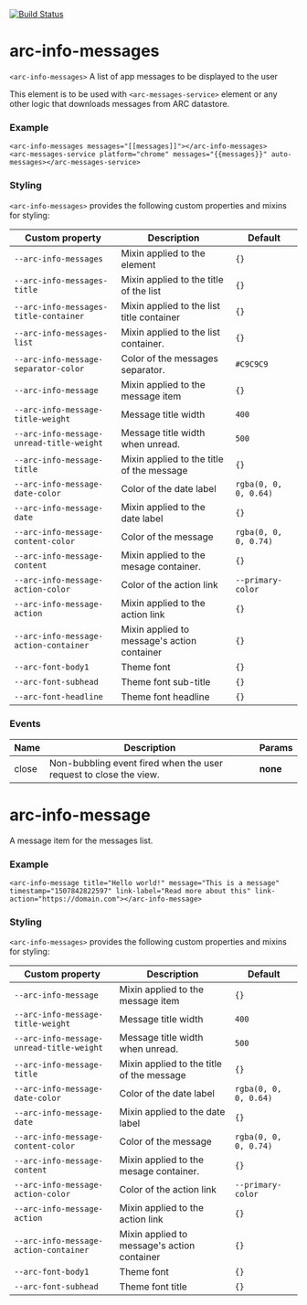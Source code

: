 [![Build Status](https://travis-ci.org/advanced-rest-client/arc-info-messages.svg?branch=stage)](https://travis-ci.org/advanced-rest-client/arc-info-messages)  

# arc-info-messages

`<arc-info-messages>` A list of app messages to be displayed to the user

This element is to be used with `<arc-messages-service>` element or any other
logic that downloads messages from ARC datastore.

### Example

```
<arc-info-messages messages="[[messages]]"></arc-info-messages>
<arc-messages-service platform="chrome" messages="{{messages}}" auto-messages></arc-messages-service>
```

### Styling
`<arc-info-messages>` provides the following custom properties and mixins for styling:

Custom property | Description | Default
----------------|-------------|----------
`--arc-info-messages` | Mixin applied to the element | `{}`
`--arc-info-messages-title` | Mixin applied to the title of the list | `{}`
`--arc-info-messages-title-container` | Mixin applied to the list title container | `{}`
`--arc-info-messages-list` | Mixin applied to the list container. | `{}`
`--arc-info-message-separator-color` | Color of the messages separator. | `#C9C9C9`
`--arc-info-message` | Mixin applied to the message item | `{}`
`--arc-info-message-title-weight` | Message title width | `400`
`--arc-info-message-unread-title-weight` | Message title width when unread. | `500`
`--arc-info-message-title` | Mixin applied to the title of the message | `{}`
`--arc-info-message-date-color` | Color of the date label | `rgba(0, 0, 0, 0.64)`
`--arc-info-message-date` | Mixin applied to the date label | `{}`
`--arc-info-message-content-color` | Color of the message | `rgba(0, 0, 0, 0.74)`
`--arc-info-message-content` | Mixin applied to the mesage container. | `{}`
`--arc-info-message-action-color` | Color of the action link | `--primary-color`
`--arc-info-message-action` | Mixin applied to the action link | `{}`
`--arc-info-message-action-container` | Mixin applied to message's action container | `{}`
`--arc-font-body1` | Theme font | `{}`
`--arc-font-subhead` | Theme font sub-title | `{}`
`--arc-font-headline` | Theme font headline | `{}`



### Events
| Name | Description | Params |
| --- | --- | --- |
| close | Non-bubbling event fired when the user request to close the view. | __none__ |
# arc-info-message

A message item for the messages list.

### Example
```
<arc-info-message title="Hello world!" message="This is a message" timestamp="1507842822597" link-label="Read more about this" link-action="https://domain.com"></arc-info-message>
```

### Styling
`<arc-info-messages>` provides the following custom properties and mixins for styling:

Custom property | Description | Default
----------------|-------------|----------
`--arc-info-message` | Mixin applied to the message item | `{}`
`--arc-info-message-title-weight` | Message title width | `400`
`--arc-info-message-unread-title-weight` | Message title width when unread. | `500`
`--arc-info-message-title` | Mixin applied to the title of the message | `{}`
`--arc-info-message-date-color` | Color of the date label | `rgba(0, 0, 0, 0.64)`
`--arc-info-message-date` | Mixin applied to the date label | `{}`
`--arc-info-message-content-color` | Color of the message | `rgba(0, 0, 0, 0.74)`
`--arc-info-message-content` | Mixin applied to the mesage container. | `{}`
`--arc-info-message-action-color` | Color of the action link | `--primary-color`
`--arc-info-message-action` | Mixin applied to the action link | `{}`
`--arc-info-message-action-container` | Mixin applied to message's action container | `{}`
`--arc-font-body1` | Theme font | `{}`
`--arc-font-subhead` | Theme font title | `{}`

